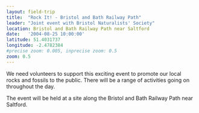 ```yaml
---
layout: field-trip
title:  "Rock It! - Bristol and Bath Railway Path"
leader: "Joint event with Bristol Naturalists' Society"
location: Bristol and Bath Railway Path near Saltford
date:   '2004-08-25 10:00:00'
latitude: 51.4031737
longitude: -2.4782384
#precise zoom: 0.005, inprecise zoom: 0.5
zoom: 0.5
---
```

We need volunteers to support this exciting event to promote our local rocks and fossils to the public. There will be a range of activities going on throughout the day.

The event will be held at a site along the Bristol and Bath Railway Path near Saltford.